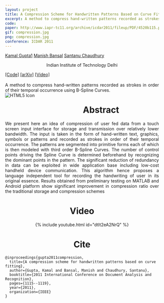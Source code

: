 ```yaml
---
layout: project
title: A Compression Scheme for Handwritten Patterns Based on Curve Fitting
excerpt: A method to compress hand-written patterns recorded as strokes in order of their temporal occurrence using B-Spline Curves 
code: 
paper: http://www.iapr-tc11.org/archive/icdar2011/fileup/PDF/4520b115.pdf
gif: compression.jpg
png: compression.jpg
conference: ICDAR 2011
---
```


  <div class="container">
  <nav_justify>
  <a href="https://kampta.github.io">Kamal Gupta<span class="sup">1</span></a>
  <a href="">Manish Bansal</a>
  <a href="">Santanu Chaudhury</a>
  </nav_justify>
  </div>
  
  <div class="container" align="center">
  <p>Indian Institute of Technology Delhi</p>
  </div>
  
  <div class="container">
  <nav_justify>
  <a href="{{ page.code }}">[Code]</a>
  <a href="{{ page.paper }}">[arXiv]</a>
  <a href="https://www.youtube.com/watch?v=dtIt2eA2NrQ">[Video]</a>
  </nav_justify>
  </div>

  <br/>

  <div align="justify">
    A method to compress hand-written patterns recorded as strokes in order of their temporal occurrence using B-Spline Curves.
  </div>


  <img src="/images/{{ page.png }}" alt="HTML5 Icon" style="float:left;margin-right:2em;margin-bottom:2em;">


  <div align="center">
    <h1>Abstract</h1>
  </div>

  <div align="justify">
    We present here an idea of compression of user fed data from a touch screen input interface for storage and transmission over relatively lower bandwidth.
    The input is taken in the form of hand-written text, graphics, symbols or patterns and recorded as strokes in order of their temporal occurrence.
    The patterns are segmented into primitive forms each of which is then modeled with third order B-Spline Curves.
    The number of control points driving the Spline Curve is determined beforehand by recognizing the dominant points in the pattern.
    The significant reduction of redundancy in data can be exploited in wide application base including low-cost handheld device communication.
    This algorithm hence proposes a language independent tool for recording the handwriting of user in its original essence.
     Results obtained from preliminary testing on MATLAB and Android platform show significant improvement in compression ratio over the traditional storage and compression schemes
  </div>

  <div align="center">
    <h1>Video</h1>
  </div>
  
  <div class="entry" align="center">
  {% include youtube.html id="dtIt2eA2NrQ" %}
  </div>
  
   <div align="center">
    <h1>Cite</h1>
  </div>
  
```
@inproceedings{gupta2011compression,
  title={A compression scheme for handwritten patterns based on curve fitting},
  author={Gupta, Kamal and Bansal, Manish and Chaudhury, Santanu},
  booktitle={2011 International Conference on Document Analysis and Recognition},
  pages={1115--1119},
  year={2011},
  organization={IEEE}
}
```
